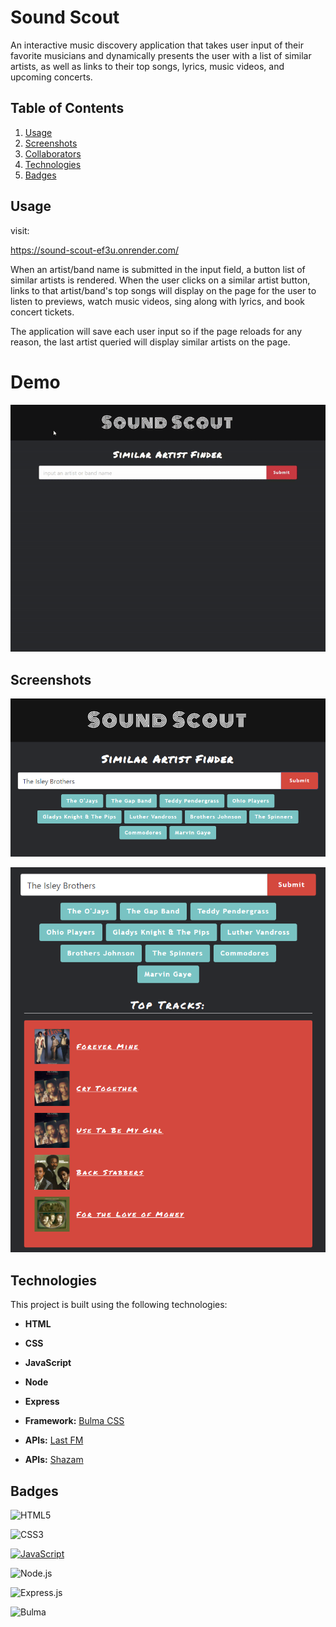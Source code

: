 # Sound Scout

An interactive music discovery application that takes user input of their favorite musicians and dynamically presents the user with a list of similar artists, as well as links to their top songs, lyrics, music videos, and upcoming concerts.   

## Table of Contents

1. [Usage](#usage)
2. [Screenshots](#screenshots)
3. [Collaborators](#collaborators)
4. [Technologies](#technologies)
5. [Badges](#badges)

## Usage

visit: 

https://sound-scout-ef3u.onrender.com/

When an artist/band name is submitted in the input field, a button list of similar artists is rendered. When the user clicks on a similar artist button, links to that artist/band's top songs will display on the page for the user to listen to previews, watch music videos, sing along with lyrics, and book concert tickets.

The application will save each user input so if the page reloads for any reason, the last artist queried will display similar artists on the page. 

# Demo
![Sound-scout-demo-gif](./public/assets/gifs/sound-scout-demo.gif)


## Screenshots

![Sound-scout-SS1](./public/assets/images/sound-scout-ss1.png)

![Sound-scout-SS2](./public/assets/images/sound-scout-ss2.png)

## Technologies

This project is built using the following technologies:

- **HTML**

- **CSS**

- **JavaScript**

- **Node**

- **Express**

- **Framework:** [Bulma CSS](https://bulma.io/)

- **APIs:** [Last FM](https://www.last.fm/api)

- **APIs:** [Shazam](https://www.shazam.com/shazamkit)

## Badges

![HTML5](https://img.shields.io/badge/html5-%23E34F26.svg?style=for-the-badge&logo=html5&logoColor=white)

![CSS3](https://img.shields.io/badge/css3-%231572B6.svg?style=for-the-badge&logo=css3&logoColor=white)

[![JavaScript](https://img.shields.io/badge/JavaScript-ES6-yellow?style=for-the-badge&logo=javascript)](https://developer.mozilla.org/en-US/docs/Web/JavaScript)

![Node.js](https://img.shields.io/badge/Node.js-339933?style=for-the-badge&logo=node.js&logoColor=white)

![Express.js](https://img.shields.io/badge/express.js-%23404d59.svg?style=for-the-badge&logo=express&logoColor=%2361DAFB)

![Bulma](https://img.shields.io/badge/bulma-00D0B1?style=for-the-badge&logo=bulma&logoColor=white)

